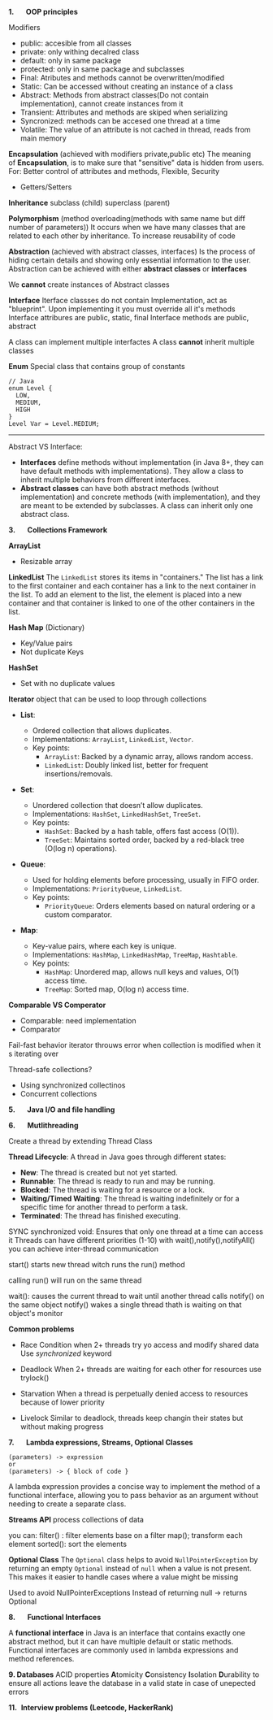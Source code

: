 **1.**      **OOP principles**

Modifiers
- public: accesible from all classes
- private: only withing decalred class
- default: only in same package
- protected: only in same package and subclasses
- Final: Atributes and methods cannot be overwritten/modified
- Static: Can be accessed without creating an instance of a class
- Abstract: Methods from abstract classes(Do not contain implementation), cannot create instances from it
- Transient: Attributes and methods are skiped when serializing
- Syncronized: methods can be accesed one thread at a time
- Volatile: The value of an attribute is not cached in thread, reads from main memory



**Encapsulation** (achieved with modifiers private,public etc)
The meaning of **Encapsulation**, is to make sure that "sensitive" data is hidden from users.
For: Better control of attributes and methods, Flexible, Security

- Getters/Setters

**Inheritance**
subclass (child)
superclass (parent)

**Polymorphism** (method overloading(methods with same name but diff number of parameters))
It occurs when we have many classes that are related to each other by inheritance.
To increase reusability of code


**Abstraction** (achieved with abstract classes, interfaces)
Ιs the process of hiding certain details and showing only essential information to the user.  
Abstraction can be achieved with either **abstract classes** or **interfaces** 

We **cannot** create instances of Abstract classes

**Interface**
Iterface classses do not contain Implementation, act as "blueprint".
Upon implementing it you must override all it's methods
Interface attribures are public, static, final
Interface methods are public, abstract

A class can implement multiple interfactes
A class **cannot** inherit multiple classes

**Enum**
Special class that contains group of constants 

```
// Java
enum Level {
  LOW,
  MEDIUM,
  HIGH
}
Level Var = Level.MEDIUM;
```

----------------------------------------------------------
Abstract VS Interface:
- **Interfaces** define methods without implementation (in Java 8+, they can have default methods with implementations). They allow a class to inherit multiple behaviors from different interfaces.
- **Abstract classes** can have both abstract methods (without implementation) and concrete methods (with implementation), and they are meant to be extended by subclasses. A class can inherit only one abstract class.




**3.**      **Collections Framework**

**ArrayList**
- Resizable array

**LinkedList**
The `LinkedList` stores its items in "containers." The list has a link to the first container and each container has a link to the next container in the list. To add an element to the list, the element is placed into a new container and that container is linked to one of the other containers in the list.

**Hash Map** (Dictionary)
- Key/Value pairs
- Not duplicate Keys

**HashSet**
- Set with no duplicate values

**Iterator**
object that can be used to loop through collections

- **List**:
    - Ordered collection that allows duplicates.
    - Implementations: `ArrayList`, `LinkedList`, `Vector`.
    - Key points:
        - `ArrayList`: Backed by a dynamic array, allows random access.
        - `LinkedList`: Doubly linked list, better for frequent insertions/removals.
- **Set**:
    
    - Unordered collection that doesn’t allow duplicates.
    - Implementations: `HashSet`, `LinkedHashSet`, `TreeSet`.
    - Key points:
        - `HashSet`: Backed by a hash table, offers fast access (O(1)).
        - `TreeSet`: Maintains sorted order, backed by a red-black tree (O(log n) operations).
- **Queue**:
    
    - Used for holding elements before processing, usually in FIFO order.
    - Implementations: `PriorityQueue`, `LinkedList`.
    - Key points:
        - `PriorityQueue`: Orders elements based on natural ordering or a custom comparator.
- **Map**:
    
    - Key-value pairs, where each key is unique.
    - Implementations: `HashMap`, `LinkedHashMap`, `TreeMap`, `Hashtable`.
    - Key points:
        - `HashMap`: Unordered map, allows null keys and values, O(1) access time.
        - `TreeMap`: Sorted map, O(log n) access time.

**Comparable VS Comperator**
- Comparable: need implementation
- Comparator

Fail-fast behavior
iterator throuws error when collection is modified when it s iterating over

Thread-safe collections?
- Using synchronized collectinos
- Concurrent collections



**5.**      **Java I/O and file handling**

**6.**      **Mutlithreading**

Create a thread by extending Thread Class

**Thread Lifecycle**: A thread in Java goes through different states:

- **New**: The thread is created but not yet started.
- **Runnable**: The thread is ready to run and may be running.
- **Blocked**: The thread is waiting for a resource or a lock.
- **Waiting/Timed Waiting**: The thread is waiting indefinitely or for a specific time for another thread to perform a task.
- **Terminated**: The thread has finished executing.

SYNC
synchronized void: Ensures that only one thread at a time can access it
Threads can have different priorities (1-10)
with wait(),notify(),notifyAll() you can achieve inter-thread communication

start() starts new thread witch runs the run() method

calling run() will run on the same thread

wait(): causes the current thread to wait until another thread calls notify() on the same object
notify() wakes a single thread thath is waiting on that object's monitor

**Common problems**

- Race Condition
when 2+ threads try yo access and modify shared data
Use *synchronized* keyword

- Deadlock
When 2+ threads are waiting for each other for resources
use trylock()

- Starvation
When a thread is perpetually denied access to resources because of lower priority

- Livelock
Similar to deadlock, threads keep changin their states but without making progress



**7.**      **Lambda expressions, Streams, Optional Classes**


```
(parameters) -> expression  
or  
(parameters) -> { block of code }

```
A lambda expression provides a concise way to implement the method of a functional interface, allowing you to pass behavior as an argument without needing to create a separate class.



**Streams API**
process collections of data 

you can:
filter() : filter elements base on a filter
map(); transform each element
sorted(): sort the elements

**Optional Class** 
The `Optional` class helps to avoid `NullPointerException` by returning an empty `Optional` instead of `null` when a value is not present. This makes it easier to handle cases where a value might be missing

Used to avoid NullPointerExceptions
Instead of returning null -> returns Optional 


**8.**      **Functional Interfaces**

A **functional interface** in Java is an interface that contains exactly one abstract method, but it can have multiple default or static methods. Functional interfaces are commonly used in lambda expressions and method references.

**9. Databases**
ACID properties
**A**tomicity
**C**onsistency
**I**solation
**D**urability
to ensure all actions leave the database in a valid state in case of unepected errors



**11.**  **Interview problems (Leetcode, HackerRank)**